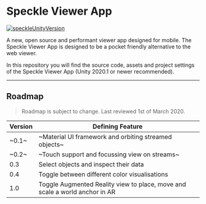 # Speckle Viewer App

[![speckleUnityVersion](https://img.shields.io/badge/SpeckleUnity-v0.7.0--preview-orange)](https://github.com/speckleworks/SpeckleUnity)

A new, open source and performant viewer app designed for mobile. The Speckle Viewer App is designed to be a pocket friendly alternative to the web viewer.

In this repository you will find the source code, assets and project settings of the Speckle Viewer App (Unity 2020.1 or newer recommended).

---

## Roadmap

> Roadmap is subject to change. Last reviewed 1st of March 2020.

| Version | Defining Feature                  						  				         |
| ------- | -------------------------------------------------------------------------------- |
| ~0.1~   | ~Material UI framework and orbiting streamed objects~   						 |
| ~0.2~   | ~Touch support and focussing view on streams~       							 |
| 0.3     | Select objects and inspect their data			                                 |
| 0.4     | Toggle between different color visualisations	                                 |
| 1.0     | Toggle Augmented Reality view to place, move and scale a world anchor in AR      |
